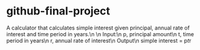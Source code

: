 # github-final-project

A calculator that calculates simple interest given principal, annual rate of interest and time period in years.\n
\n
Input:\n
   p, principal amount\n
   t, time period in years\n
   r, annual rate of interest\n
Output\n
   simple interest = p*t*r
